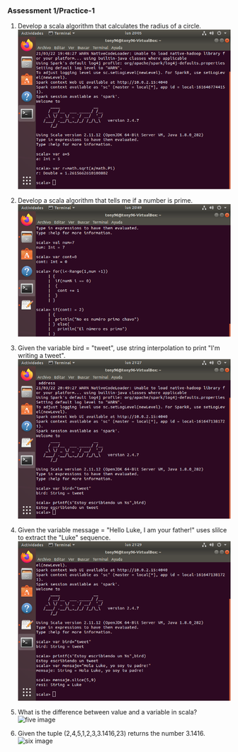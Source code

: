 ### Assessment 1/Practice-1
1. Develop a scala algorithm that calculates the radius of a circle.
![one image](https://github.com/rulom24/DatosMasivos/blob/Unit-1/Captura%20de%20pantalla%20de%202021-03-22%2020-05-49.png)

2. Develop a scala algorithm that tells me if a number is prime.
![two image](https://github.com/rulom24/DatosMasivos/blob/Unit-1/Captura%20de%20pantalla%20de%202021-03-22%2020-49-01.png)

3. Given the variable bird = "tweet", use string interpolation to
print "I'm writing a tweet".
![three image](https://github.com/rulom24/DatosMasivos/blob/Unit-1/Captura%20de%20pantalla%20de%202021-03-22%2021-27-32.png)

4. Given the variable message = "Hello Luke, I am your father!" uses slilce to extract the
"Luke" sequence.
![four image](https://github.com/rulom24/DatosMasivos/blob/Unit-1/Captura%20de%20pantalla%20de%202021-03-22%2021-29-18.png)

5. What is the difference between value and a variable in scala?
![five image]()

6. Given the tuple (2,4,5,1,2,3,3.1416,23) returns the number 3.1416.
![six image]()
